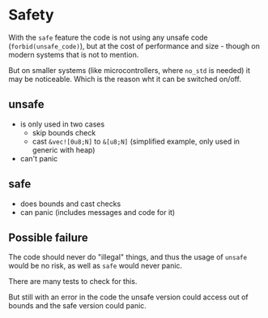 # Safety

With the `safe` feature the code is not using any unsafe code (`forbid(unsafe_code)`), but at
the cost of performance and size - though on modern systems that is not to mention.

But on smaller systems (like microcontrollers, where `no_std` is needed) it may be noticeable.
Which is the reason wht it can be switched on/off.

## unsafe
  - is only used in two cases
    - skip bounds check
    - cast `&vec![0u8;N]` to `&[u8;N]` (simplified example, only used in generic with heap)
  - can't panic

## safe
  - does bounds and cast checks
  - can panic (includes messages and code for it)

## Possible failure

The code should never do "illegal" things, and thus the usage of `unsafe` would be no risk,
as well as `safe` would never panic.

There are many tests to check for this.

But still with an error in the code the unsafe version could access out of bounds and the
safe version could panic.
